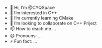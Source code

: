 - 👋 Hi, I’m @CYQSpace
- 👀 I’m interested in C++
- 🌱 I’m currently learning CMake
- 💞️ I’m looking to collaborate on C++ Priject
- 📫 How to reach me ...
- 😄 Pronouns: ...
- ⚡ Fun fact: ...
